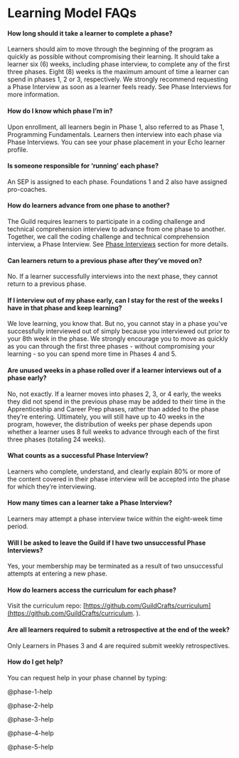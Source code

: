 # Learning Model FAQs

#### How long should it take a learner to complete a phase?

Learners should aim to move through the beginning of the program as quickly as possible without compromising their learning. It should take a learner six \(6\) weeks, including phase interview, to complete any of the first three phases. Eight \(8\) weeks is the maximum amount of time a learner can spend in phases 1, 2 or 3, respectively. We strongly recommend requesting a Phase Interview as soon as a learner feels ready. See Phase Interviews for more information.

#### How do I know which phase I’m in?

Upon enrollment, all learners begin in Phase 1, also referred to as Phase 1, Programming Fundamentals. Learners then interview into each phase via Phase Interviews. You can see your phase placement in your Echo learner profile.

#### Is someone responsible for ‘running’ each phase?

An SEP is assigned to each phase. Foundations 1 and 2 also have assigned pro-coaches.

#### How do learners advance from one phase to another?

The Guild requires learners to participate in a coding challenge and technical comprehension interview to advance from one phase to another. Together, we call the coding challenge and technical comprehension interview, a Phase Interview. See [Phase Interviews](//Phases/Interviews/README.md) section for more details.

#### Can learners return to a previous phase after they’ve moved on?

No. If a learner successfully interviews into the next phase, they cannot return to a previous phase.

#### If I interview out of my phase early, can I stay for the rest of the weeks I have in that phase and keep learning?

We love learning, you know that. But no, you cannot stay in a phase you've successfully interviewed out of simply because you interviewed out prior to your 8th week in the phase. We strongly encourage you to move as quickly as you can through the first three phases - without compromising your learning - so you can spend more time in Phases 4 and 5. 

#### Are unused weeks in a phase rolled over if a learner interviews out of a phase early?

No, not exactly. If a learner moves into phases 2, 3, or 4 early, the weeks they did not spend in the previous phase may be added to their time in the Apprenticeship and Career Prep phases, rather than added to the phase they’re entering. Ultimately, you will still have up to 40 weeks in the program, however, the distribution of weeks per phase depends upon whether a learner uses 8 full weeks to advance through each of the first three phases \(totaling 24 weeks\).

#### What counts as a successful Phase Interview?

Learners who complete, understand, and clearly explain 80% or more of the content covered in their phase interview will be accepted into the phase for which they’re interviewing.

#### How many times can a learner take a Phase Interview?

Learners may attempt a phase interview twice within the eight-week time period.

#### Will I be asked to leave the Guild if I have two unsuccessful Phase Interviews?

Yes, your membership may be terminated as a result of two unsuccessful attempts at entering a new phase.

#### How do learners access the curriculum for each phase?

Visit the curriculum repo: [https://github.com/GuildCrafts/curriculum](https://github.com/GuildCrafts/curriculum. ).

#### Are all learners required to submit a retrospective at the end of the week?

Only Learners in Phases 3 and 4 are required submit weekly retrospectives.

#### How do I get help?

You can request help in your phase channel by typing:

@phase-1-help

@phase-2-help

@phase-3-help

@phase-4-help

@phase-5-help

